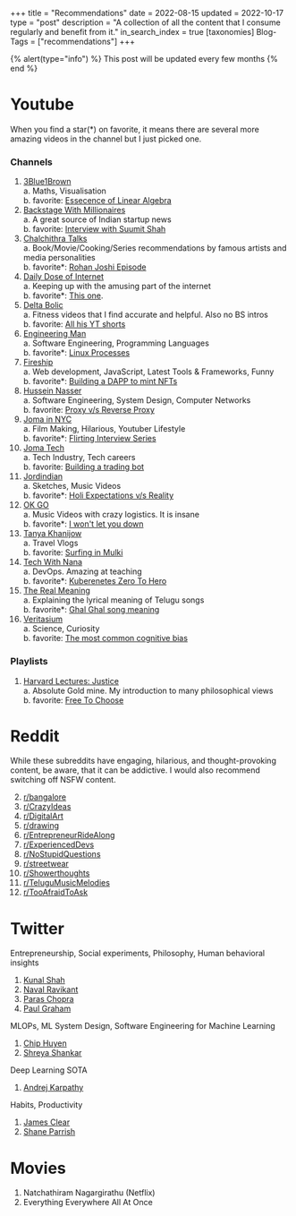 +++
title = "Recommendations"
date = 2022-08-15
updated = 2022-10-17
type = "post"
description = "A collection of all the content that I consume regularly and benefit from it."
in_search_index = true
[taxonomies]
Blog-Tags = ["recommendations"]
+++

{% alert(type="info") %}
    This post will be updated every few months
{% end %}

# Youtube

When you find a star(*) on favorite, it means there are several more amazing videos in the channel but I just picked one.

### Channels

1. [3Blue1Brown](https://www.youtube.com/channel/UCYO_jab_esuFRV4b17AJtAw)  
    a. Maths, Visualisation  
    b. favorite: [Essecence of Linear Algebra](https://www.youtube.com/playlist?list=PLZHQObOWTQDPD3MizzM2xVFitgF8hE_ab)
2. [Backstage With Millionaires](https://www.youtube.com/channel/UCnpekFV93kB1O0rVqEKSumg)  
    a. A great source of Indian startup news  
    b. favorite: [Interview with Suumit Shah](https://www.youtube.com/watch?v=MDtQ4VdGZqg)
3. [Chalchithra Talks](https://www.youtube.com/channel/UCcbhpngcGDw-LemvWaEaT0Q)  
    a. Book/Movie/Cooking/Series recommendations by famous artists and media personalities  
    b. favorite*: [Rohan Joshi Episode](https://www.youtube.com/watch?v=JQRtq_B0BGg)  
4. [Daily Dose of Internet](https://www.youtube.com/channel/UCdC0An4ZPNr_YiFiYoVbwaw)  
    a. Keeping up with the amusing part of the internet  
    b. favorite*: [This one](https://www.youtube.com/watch?v=hQonMucrw-c).  
5. [Delta Bolic](https://www.youtube.com/c/DeltaBolic/)  
    a. Fitness videos that I find accurate and helpful. Also no BS intros  
    b. favorite: [All his YT shorts](https://www.youtube.com/c/DeltaBolic/videos)
6. [Engineering Man](https://www.youtube.com/c/EngineerMan)  
    a. Software Engineering, Programming Languages  
    b. favorite*: [Linux Processes](https://www.youtube.com/watch?v=TJzltwv7jJs&list=PLlcnQQJK8SUjfkCph45fz6rC0de60LVZR&index=16)
7. [Fireship](https://www.youtube.com/c/Fireship/)  
    a. Web development, JavaScript, Latest Tools & Frameworks, Funny  
    b. favorite*: [Building a DAPP to mint NFTs](https://www.youtube.com/watch?v=meTpMP0J5E8&list=PL0vfts4VzfNjurgyRawm_e0RevgP7g1Ao)  
8. [Hussein Nasser](https://www.youtube.com/c/HusseinNasser-software-engineering/)  
    a. Software Engineering, System Design, Computer Networks  
    b. favorite: [Proxy v/s Reverse Proxy](https://www.youtube.com/watch?v=SqqrOspasag)  
9. [Joma in NYC](https://www.youtube.com/channel/UCmMGlb7mGXYVthrXYSwlQhw)  
    a. Film Making, Hilarious, Youtuber Lifestyle  
    b. favorite*: [Flirting Interview Series](https://www.youtube.com/watch?v=WTxTBFU7Sdk&list=PLVmiarmAcuP1U1QCNV9FI2P8OjB8X12kr)  
10. [Joma Tech](https://www.youtube.com/channel/UCV0qA-eDDICsRR9rPcnG7tw)  
    a. Tech Industry, Tech careers  
    b. favorite: [Building a trading bot](https://www.youtube.com/watch?v=-UdWguw90g4)  
11. [Jordindian](https://www.youtube.com/channel/UCYLS9TSah19IsB8yyUpiDzg)  
    a. Sketches, Music Videos  
    b. favorite*: [Holi Expectations v/s Reality](https://www.youtube.com/watch?v=LqxDaxBrVZ8)  
12. [OK GO](https://www.youtube.com/user/OkGo)  
    a. Music Videos with crazy logistics. It is insane  
    b. favorite*: [I won't let you down](https://www.youtube.com/watch?v=u1ZB_rGFyeU)  
13. [Tanya Khanijow](https://www.youtube.com/channel/UCGeGhS_akOxBWQcSmje6B-w)  
    a. Travel Vlogs  
    b. favorite: [Surfing in Mulki](https://www.youtube.com/watch?v=JJnPnni_jmE)  
14. [Tech With Nana](https://www.youtube.com/channel/UCdngmbVKX1Tgre699-XLlUA)  
    a. DevOps. Amazing at teaching  
    b. favorite*: [Kuberenetes Zero To Hero](https://www.youtube.com/watch?v=X48VuDVv0do&t=386s)  
15. [The Real Meaning](https://www.youtube.com/channel/UCa5IwvpttTGGh640GxHMPTA)  
    a. Explaining the lyrical meaning of Telugu songs  
    b. favorite*: [Ghal Ghal song meaning](https://www.youtube.com/watch?v=OFNYsGKDlWs)  
16. [Veritasium](https://www.youtube.com/user/1veritasium)  
    a. Science, Curiosity  
    b. favorite: [The most common cognitive bias](https://www.youtube.com/watch?v=vKA4w2O61Xo)  


### Playlists

1. [Harvard Lectures: Justice](https://www.youtube.com/watch?v=kBdfcR-8hEY&list=PL30C13C91CFFEFEA6)  
    a. Absolute Gold mine. My introduction to many philosophical views  
    b. favorite: [Free To Choose](https://www.youtube.com/watch?v=Qw4l1w0rkjs&list=PL30C13C91CFFEFEA6&index=3)  

# Reddit

While these subreddits have engaging, hilarious, and thought-provoking content, be aware, that it can be addictive.
I would also recommend switching off NSFW content.

2. [r/bangalore](https://www.reddit.com/r/bangalore/)
3. [r/CrazyIdeas](https://www.reddit.com/r/CrazyIdeas)
4. [r/DigitalArt](https://www.reddit.com/r/CrazyIdeas)
5. [r/drawing](https://www.reddit.com/r/drawing/)
6. [r/EntrepreneurRideAlong](https://www.reddit.com/r/EntrepreneurRideAlong/)
7. [r/ExperiencedDevs](https://www.reddit.com/r/ExperiencedDevs/)
8. [r/NoStupidQuestions](https://www.reddit.com/r/NoStupidQuestions/)
9. [r/streetwear](https://www.reddit.com/r/streetwear/)
10. [r/Showerthoughts](https://www.reddit.com/r/Showerthoughts/)
11. [r/TeluguMusicMelodies](https://www.reddit.com/r/TeluguMusicMelodies/)
12. [r/TooAfraidToAsk](https://www.reddit.com/r/TooAfraidToAsk/)

# Twitter

Entrepreneurship, Social experiments, Philosophy, Human behavioral insights

1. [Kunal Shah](https://twitter.com/kunalb11)
2. [Naval Ravikant](https://twitter.com/naval)
3. [Paras Chopra](https://twitter.com/paraschopra)
4. [Paul Graham](https://twitter.com/paulg)

MLOPs, ML System Design, Software Engineering for Machine Learning

1. [Chip Huyen](https://twitter.com/chipro)
2. [Shreya Shankar](https://twitter.com/sh_reya)

Deep Learning SOTA

1. [Andrej Karpathy](https://twitter.com/karpathy)

Habits, Productivity

1. [James Clear](https://twitter.com/JamesClear)
2. [Shane Parrish](https://twitter.com/ShaneAParrish)


# Movies

1. Natchathiram Nagargirathu (Netflix)
2. Everything Everywhere All At Once